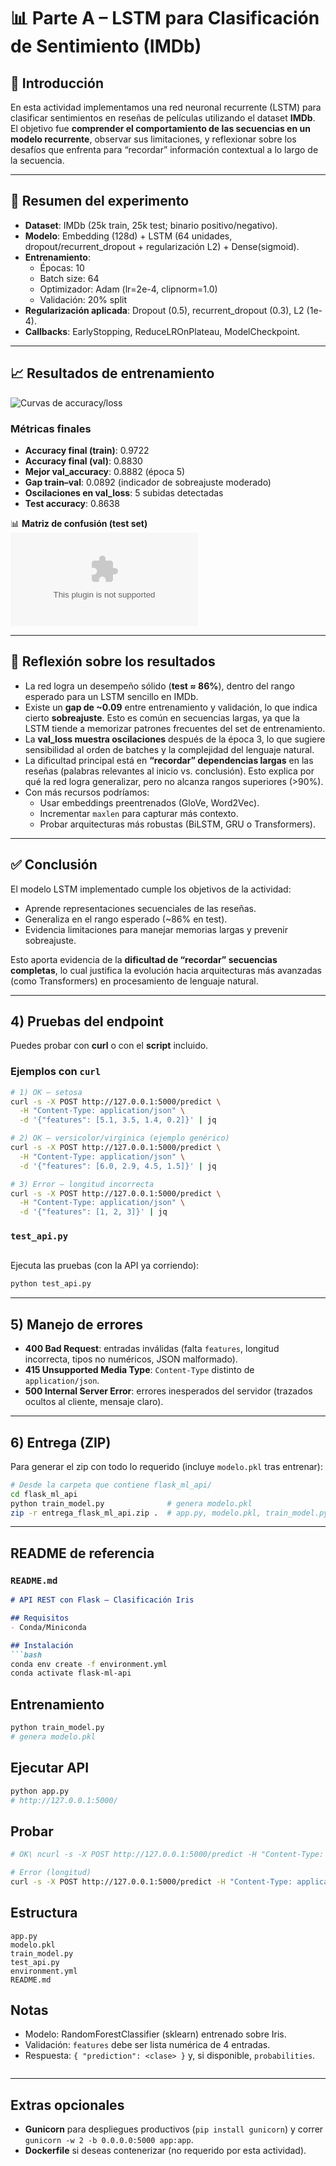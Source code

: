 # 📊 Parte A – LSTM para Clasificación de Sentimiento (IMDb)

## 🎯 Introducción
En esta actividad implementamos una red neuronal recurrente (LSTM) para clasificar sentimientos en reseñas de películas utilizando el dataset **IMDb**.  
El objetivo fue **comprender el comportamiento de las secuencias en un modelo recurrente**, observar sus limitaciones, y reflexionar sobre los desafíos que enfrenta para “recordar” información contextual a lo largo de la secuencia.

---

## 📌 Resumen del experimento
- **Dataset**: IMDb (25k train, 25k test; binario positivo/negativo).
- **Modelo**: Embedding (128d) + LSTM (64 unidades, dropout/recurrent_dropout + regularización L2) + Dense(sigmoid).
- **Entrenamiento**:  
  - Épocas: 10  
  - Batch size: 64  
  - Optimizador: Adam (lr=2e-4, clipnorm=1.0)  
  - Validación: 20% split  
- **Regularización aplicada**: Dropout (0.5), recurrent_dropout (0.3), L2 (1e-4).
- **Callbacks**: EarlyStopping, ReduceLROnPlateau, ModelCheckpoint.

---

## 📈 Resultados de entrenamiento

![Curvas de accuracy/loss](outputs_imdb/imdb_lstm__adam2e-4_clip1.0__bce__vs0.2__bs64__ep10_curves.png)

### Métricas finales
- **Accuracy final (train)**: 0.9722  
- **Accuracy final (val)**: 0.8830  
- **Mejor val_accuracy**: 0.8882 (época 5)  
- **Gap train–val**: 0.0892 (indicador de sobreajuste moderado)  
- **Oscilaciones en val_loss**: 5 subidas detectadas  
- **Test accuracy**: 0.8638  

📊 **Matriz de confusión (test set)**  
![Confusion matrix](outputs_imdb/imdb_lstm__adam2e-4_clip1.0__bce__vs0.2__bs64__ep10_confusion_matrix.csv)

---

## 🧐 Reflexión sobre los resultados
- La red logra un desempeño sólido (**test ≈ 86%**), dentro del rango esperado para un LSTM sencillo en IMDb.  
- Existe un **gap de ~0.09** entre entrenamiento y validación, lo que indica cierto **sobreajuste**. Esto es común en secuencias largas, ya que la LSTM tiende a memorizar patrones frecuentes del set de entrenamiento.  
- La **val_loss muestra oscilaciones** después de la época 3, lo que sugiere sensibilidad al orden de batches y la complejidad del lenguaje natural.  
- La dificultad principal está en **“recordar” dependencias largas** en las reseñas (palabras relevantes al inicio vs. conclusión). Esto explica por qué la red logra generalizar, pero no alcanza rangos superiores (>90%).  
- Con más recursos podríamos:
  - Usar embeddings preentrenados (GloVe, Word2Vec).
  - Incrementar `maxlen` para capturar más contexto.
  - Probar arquitecturas más robustas (BiLSTM, GRU o Transformers).

---

## ✅ Conclusión
El modelo LSTM implementado cumple los objetivos de la actividad:
- Aprende representaciones secuenciales de las reseñas.
- Generaliza en el rango esperado (~86% en test).
- Evidencia limitaciones para manejar memorias largas y prevenir sobreajuste.  

Esto aporta evidencia de la **dificultad de “recordar” secuencias completas**, lo cual justifica la evolución hacia arquitecturas más avanzadas (como Transformers) en procesamiento de lenguaje natural.





---

## 4) Pruebas del endpoint

Puedes probar con **curl** o con el **script** incluido.

### Ejemplos con `curl`

```bash
# 1) OK — setosa
curl -s -X POST http://127.0.0.1:5000/predict \
  -H "Content-Type: application/json" \
  -d '{"features": [5.1, 3.5, 1.4, 0.2]}' | jq

# 2) OK — versicolor/virginica (ejemplo genérico)
curl -s -X POST http://127.0.0.1:5000/predict \
  -H "Content-Type: application/json" \
  -d '{"features": [6.0, 2.9, 4.5, 1.5]}' | jq

# 3) Error — longitud incorrecta
curl -s -X POST http://127.0.0.1:5000/predict \
  -H "Content-Type: application/json" \
  -d '{"features": [1, 2, 3]}' | jq
```

### `test_api.py`

```python

```

Ejecuta las pruebas (con la API ya corriendo):

```bash
python test_api.py
```

---

## 5) Manejo de errores

* **400 Bad Request**: entradas inválidas (falta `features`, longitud incorrecta, tipos no numéricos, JSON malformado).
* **415 Unsupported Media Type**: `Content-Type` distinto de `application/json`.
* **500 Internal Server Error**: errores inesperados del servidor (trazados ocultos al cliente, mensaje claro).

---

## 6) Entrega (ZIP)

Para generar el zip con todo lo requerido (incluye `modelo.pkl` tras entrenar):

```bash
# Desde la carpeta que contiene flask_ml_api/
cd flask_ml_api
python train_model.py              # genera modelo.pkl
zip -r entrega_flask_ml_api.zip .  # app.py, modelo.pkl, train_model.py, test_api.py, environment.yml, README.md
```

---

## README de referencia

### `README.md`

````markdown
# API REST con Flask — Clasificación Iris

## Requisitos
- Conda/Miniconda

## Instalación
```bash
conda env create -f environment.yml
conda activate flask-ml-api
````

## Entrenamiento

```bash
python train_model.py
# genera modelo.pkl
```

## Ejecutar API

```bash
python app.py
# http://127.0.0.1:5000/
```

## Probar

```bash
# OK\ ncurl -s -X POST http://127.0.0.1:5000/predict -H "Content-Type: application/json" -d '{"features":[5.1,3.5,1.4,0.2]}'

# Error (longitud)
curl -s -X POST http://127.0.0.1:5000/predict -H "Content-Type: application/json" -d '{"features":[1,2,3]}'
```

## Estructura

```
app.py
modelo.pkl
train_model.py
test_api.py
environment.yml
README.md
```

## Notas

* Modelo: RandomForestClassifier (sklearn) entrenado sobre Iris.
* Validación: `features` debe ser lista numérica de 4 entradas.
* Respuesta: `{ "prediction": <clase> }` y, si disponible, `probabilities`.

```
```

---

## Extras opcionales

* **Gunicorn** para despliegues productivos (`pip install gunicorn`) y correr `gunicorn -w 2 -b 0.0.0.0:5000 app:app`.
* **Dockerfile** si deseas contenerizar (no requerido por esta actividad).

